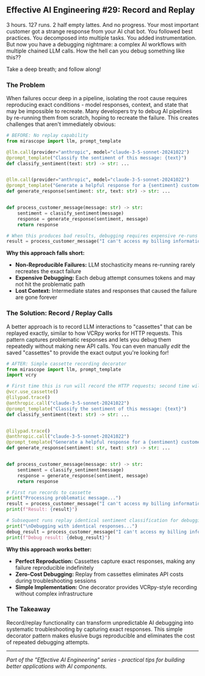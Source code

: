 ## Effective AI Engineering #29: Record and Replay

3 hours. 127 runs. 2 half empty lattes. And no progress.
Your most important customer got a strange response from your AI chat bot.
You followed best practices. You decomposed into multiple tasks. You added instrumentation.
But now you have a debugging nightmare: a complex AI workflows with multiple chained LLM calls.
How the hell can you debug something like this??

Take a deep breath; and follow along!

### The Problem

When failures occur deep in a pipeline, isolating the root cause requires reproducing exact conditions - model responses, context, and state that may be impossible to recreate.
Many developers try to debug AI pipelines by re-running them from scratch, hoping to recreate the failure. This creates challenges that aren't immediately obvious:

```python
# BEFORE: No replay capability
from mirascope import llm, prompt_template

@llm.call(provider="anthropic", model="claude-3-5-sonnet-20241022")
@prompt_template("Classify the sentiment of this message: {text}")
def classify_sentiment(text: str) -> str: ...


@llm.call(provider="anthropic", model="claude-3-5-sonnet-20241022")
@prompt_template("Generate a helpful response for a {sentiment} customer message: {text}")
def generate_response(sentiment: str, text: str) -> str: ...


def process_customer_message(message: str) -> str:
    sentiment = classify_sentiment(message)
    response = generate_response(sentiment, message)
    return response

# When this produces bad results, debugging requires expensive re-runs
result = process_customer_message("I can't access my billing information")
```

**Why this approach falls short:**

- **Non-Reproducible Failures:** LLM stochasticity means re-running rarely recreates the exact failure
- **Expensive Debugging:** Each debug attempt consumes tokens and may not hit the problematic path
- **Lost Context:** Intermediate states and responses that caused the failure are gone forever

### The Solution: Record / Replay Calls

A better approach is to record LLM interactions to "cassettes" that can be replayed exactly, similar to how VCRpy works for HTTP requests. This pattern captures problematic responses and lets you debug them repeatedly without making new API calls.
You can even manually _edit_ the saved "cassettes" to provide the exact output you're looking for!

```python
# AFTER: Simple cassette recording decorator
from mirascope import llm, prompt_template
import vcry

# First time this is run will record the HTTP requests; second time will replay them
@vcr.use_cassette()
@lilypad.trace()
@anthropic.call("claude-3-5-sonnet-20241022")
@prompt_template("Classify the sentiment of this message: {text}")
def classify_sentiment(text: str) -> str: ...


@lilypad.trace()
@anthropic.call("claude-3-5-sonnet-20241022")
@prompt_template("Generate a helpful response for a {sentiment} customer message: {text}")
def generate_response(sentiment: str, text: str) -> str: ...


def process_customer_message(message: str) -> str:
    sentiment = classify_sentiment(message)
    response = generate_response(sentiment, message)
    return response

# First run records to cassette
print("Processing problematic message...")
result = process_customer_message("I can't access my billing information")
print(f"Result: {result}")

# Subsequent runs replay identical sentiment classification for debuggin.
print("\nDebugging with identical responses...")
debug_result = process_customer_message("I can't access my billing information")
print(f"Debug result: {debug_result}")
```

**Why this approach works better:**

- **Perfect Reproduction:** Cassettes capture exact responses, making any failure reproducible indefinitely
- **Zero-Cost Debugging:** Replay from cassettes eliminates API costs during troubleshooting sessions
- **Simple Implementation:** One decorator provides VCRpy-style recording without complex infrastructure

### The Takeaway

Record/replay functionality can transform unpredictable AI debugging into systematic troubleshooting by capturing exact responses. This simple decorator pattern makes elusive bugs reproducible and eliminates the cost of repeated debugging attempts.

---
*Part of the "Effective AI Engineering" series - practical tips for building better applications with AI components.*